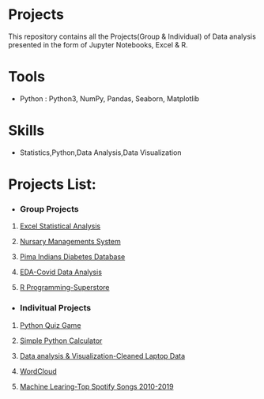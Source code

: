 # Projects
This repository contains all the Projects(Group & Individual) of Data analysis presented in the form of Jupyter Notebooks, Excel & R.
# Tools
- Python : Python3, NumPy, Pandas, Seaborn, Matplotlib
# Skills
- Statistics,Python,Data Analysis,Data Visualization
# Projects List:
- ### Group Projects
1) [Excel Statistical Analysis](https://github.com/PriyaModhave/EduBridge-Data-Analytics/tree/main/Projects/Group%20Projects/1.Excel%20Statistical%20Analysis)

2) [Nursary Managements System](https://github.com/PriyaModhave/EduBridge-Data-Analytics/tree/main/Projects/Group%20Projects/2.Nursary%20Managements%20System)

3) [Pima Indians Diabetes Database](https://github.com/PriyaModhave/EduBridge-Data-Analytics/tree/main/Projects/Group%20Projects/3.Pima%20Indians%20Diabetes%20Database)

4) [EDA-Covid Data Analysis](https://github.com/PriyaModhave/EduBridge-Data-Analytics/tree/main/Projects/Group%20Projects/4.EDA-Covid%20Analysis)

5) [R Programming-Superstore](https://github.com/PriyaModhave/EduBridge-Data-Analytics/tree/main/Projects/Group%20Projects/5.R%20Programming-Superstore)

- ### Indivitual Projects
1) [Python Quiz Game](https://github.com/PriyaModhave/EduBridge-Data-Analytics/tree/main/Projects/Individual%20Projects/01.Python%20Quiz%20Game)

2) [Simple Python Calculator](https://github.com/PriyaModhave/EduBridge-Data-Analytics/tree/main/Projects/Individual%20Projects/02.Simple%20Python%20Calculator)

3) [Data analysis & Visualization-Cleaned Laptop Data](https://github.com/PriyaModhave/EduBridge-Data-Analytics/tree/main/Projects/Individual%20Projects/03.Cleaned%20Laptop%20Data)

4) [WordCloud](https://github.com/PriyaModhave/EduBridge-Data-Analytics/tree/main/Projects/Individual%20Projects/04.WordCloud)

5) [Machine Learing-Top Spotify Songs 2010-2019](https://github.com/PriyaModhave/EduBridge-Data-Analytics/tree/main/Projects/Individual%20Projects/05..Top%20Spotify%20Songs%202010-2019)







